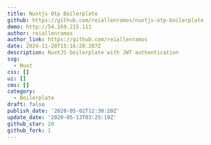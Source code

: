 ```yaml
---
title: Nuxtjs Otp Boilerplate
github: https://github.com/reiallenramos/nuxtjs-otp-boilerplate
demo: http://54.169.215.111
author: reiallenramos
author_link: https://github.com/reiallenramos
date: 2024-11-28T15:16:28.287Z
description: NuxtJS boilerplate with JWT authentication
ssg:
  - Nuxt
css: []
ui: []
cms: []
category:
  - Boilerplate
draft: false
publish_date: '2020-05-02T12:30:20Z'
update_date: '2020-05-13T03:25:19Z'
github_star: 20
github_fork: 1
---
```

